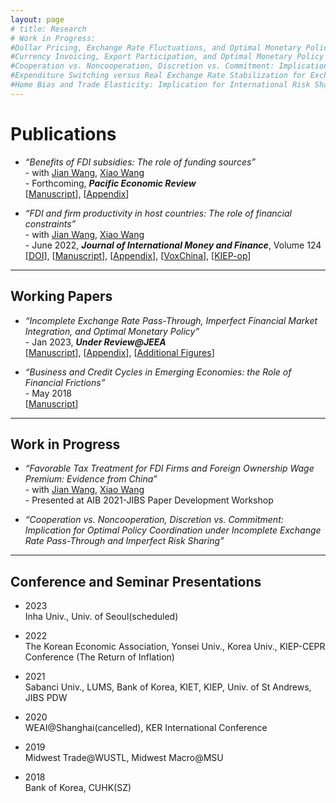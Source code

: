 ```yaml
---
layout: page
# title: Research 
# Work in Progress: 
#Dollar Pricing, Exchange Rate Fluctuations, and Optimal Monetary Policy in Multiple Countries
#Currency Invoicing, Export Participation, and Optimal Monetary Policy
#Cooperation vs. Noncooperation, Discretion vs. Commitment: Implication for Optimal Policy Coordination under Incomplete Exchange Rate Pass-Through and Imperfect Risk Sharing
#Expenditure Switching versus Real Exchange Rate Stabilization for Exchange Rate Policy Revisited
#Home Bias and Trade Elasticity: Implication for International Risk Sharing and the Transmission of Supply and Demand Shocks
---
```


# Publications
* _“Benefits of FDI subsidies: The role of funding sources”_ <br>
  -&nbsp;with [Jian Wang](https://jianwang.weebly.com/), [Xiao Wang](https://sites.google.com/site/xiaowangeconomics/) <br>
  -&nbsp;Forthcoming, _**Pacific Economic Review**_ <br> 
  [[Manuscript](https://econhanwt.github.io/my_docs/papers/2022_10_HanWangWangFDItax.pdf)], [[Appendix](https://econhanwt.github.io/my_docs/papers/2022_10_HanWangWangFDItax_supp.pdf)] 

* _“FDI and firm productivity in host countries: The role of financial constraints”_ <br>
  -&nbsp;with [Jian Wang](https://jianwang.weebly.com/), [Xiao Wang](https://sites.google.com/site/xiaowangeconomics/) <br>
  -&nbsp;June 2022, _**Journal of International Money and Finance**_, Volume 124 <br>
  [[DOI](https://www.sciencedirect.com/science/article/pii/S0261560622000262?dgcid=coauthor)], [[Manuscript](https://econhanwt.github.io/my_docs/papers/2022_02_HanWangWangFDI_JIMF_main.pdf)], [[Appendix](https://econhanwt.github.io/my_docs/papers/2022_02_HanWangWangFDI_JIMF_appendix.pdf)], [[VoxChina](http://www.voxchina.org/show-3-221.html)], [[KIEP-op](https://econhanwt.github.io/my_docs/papers/2021_10_KIEP_opinions_no224.pdf)] 

<hr size="2px">

## Working Papers
* _“Incomplete Exchange Rate Pass-Through, Imperfect Financial Market Integration, and Optimal Monetary Policy”_ <br>
  -&nbsp;Jan 2023, _**Under Review@JEEA**_ <br>
  [[Manuscript](https://econhanwt.github.io/my_docs/papers/2023_01_HWT_OMP_RiskSharing_PTM.pdf)], [[Appendix](https://econhanwt.github.io/my_docs/papers/2023_01_HWT_OMP_RiskSharing_PTM_append.pdf)], [[Additional Figures](https://econhanwt.github.io/my_docs/papers/2023_01_HWT_OMP_RiskSharing_PTM_fig.pdf)] 
  
* _“Business and Credit Cycles in Emerging Economies: the Role of Financial Frictions”_ <br>
  -&nbsp;May 2018 <br>
  [[Manuscript](https://econhanwt.github.io/my_docs/papers/2018_05_HWT_Spread_Banks_EME.pdf)] 

<hr size="2px">

## Work in Progress 
* _“Favorable Tax Treatment for FDI Firms and Foreign Ownership Wage Premium: Evidence from China”_ <br>
  -&nbsp;with [Jian Wang](https://jianwang.weebly.com/), [Xiao Wang](https://sites.google.com/site/xiaowangeconomics/) <br>
  -&nbsp;Presented at AIB 2021-JIBS Paper Development Workshop 
  
* _“Cooperation vs. Noncooperation, Discretion vs. Commitment: Implication for Optimal Policy Coordination under Incomplete Exchange Rate Pass-Through and Imperfect Risk Sharing”_ 

<hr size="2px">

## Conference and Seminar Presentations
* 2023 <br> 
  Inha Univ., Univ. of Seoul(scheduled) 
  
* 2022 <br> 
  The Korean Economic Association, Yonsei Univ., Korea Univ., KIEP-CEPR Conference (The Return of Inflation) 
  
* 2021 <br> 
  Sabanci Univ., LUMS, Bank of Korea, KIET, KIEP, Univ. of St Andrews, JIBS PDW
  
* 2020 <br> 
  WEAI@Shanghai(cancelled), KER International Conference 
  
* 2019 <br> 
  Midwest Trade@WUSTL, Midwest Macro@MSU 
  
* 2018 <br> 
  Bank of Korea, CUHK(SZ) 
